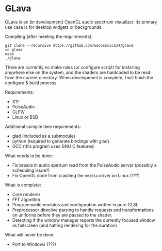 # GLava

GLava is an (in development) OpenGL audio spectrum visualizer. Its primary use case is for desktop widgets or backgrounds.

Compiling (after meeting the requirements):

```
git clone --recursive https://github.com/wacossusca34/glava
cd glava
make
./glava
```

There are currently no make rules (or configure script) for installing anywhere else on the system, and the shaders are hardcoded to be read from the current directory. When development is complete, I will finish the configure & build process.

Requirements:

- X11
- PulseAudio
- GLFW
- Linux or BSD

Additional compile time requirements:

- glad (included as a submodule)
- python (required to generate bindings with glad)
- GCC (this program uses GNU C features)

What needs to be done:

- Fix breaks in audio spetrum read from the PulseAudio server (possibly a scheduling issue?)
- Fix OpenGL code from crashing the `nvidia` driver on Linux (???)

What is complete:

- Core renderer
- FFT algorithm
- Programmable modules and configuration written in pure GLSL
- Preprocessor directive parsing to handle requests and transformations on uniforms before they are passed to the shader.
- Detecting if the window manager reports the currently focused window as fullscreen (and halting rendering for the duration)

What will never be done:

- Port to Windows (???)